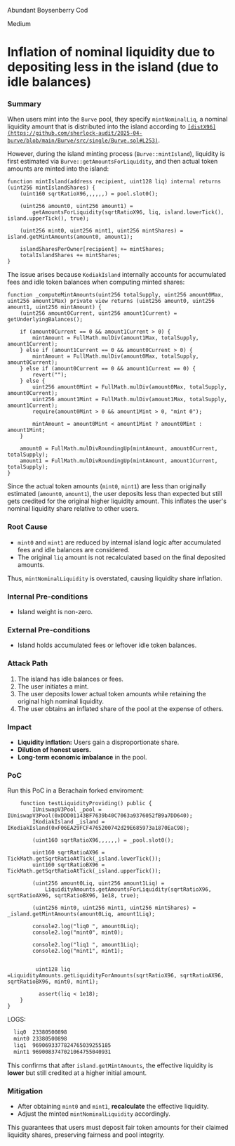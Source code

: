 Abundant Boysenberry Cod

Medium

# Inflation of nominal liquidity due to depositing less in the island (due to idle balances)

### Summary

When users mint into the `Burve` pool, they specify `mintNominalLiq`, a nominal liquidity amount that is distributed into the island according to [`[distX96](https://github.com/sherlock-audit/2025-04-burve/blob/main/Burve/src/single/Burve.sol#L253)`](https://github.com/sherlock-audit/2025-04-burve/blob/main/Burve/src/single/Burve.sol#L253).

However, during the island minting process (`Burve::mintIsland`), liquidity is first estimated via `Burve::getAmountsForLiquidity`, and then actual token amounts are minted into the island:

```solidity
function mintIsland(address recipient, uint128 liq) internal returns (uint256 mintIslandShares) {
    (uint160 sqrtRatioX96,,,,,,) = pool.slot0();

    (uint256 amount0, uint256 amount1) =
        getAmountsForLiquidity(sqrtRatioX96, liq, island.lowerTick(), island.upperTick(), true);

    (uint256 mint0, uint256 mint1, uint256 mintShares) = island.getMintAmounts(amount0, amount1);

    islandSharesPerOwner[recipient] += mintShares;
    totalIslandShares += mintShares;
}
```

The issue arises because `KodiakIsland` internally accounts for accumulated fees and idle token balances when computing minted shares:

```solidity
function _computeMintAmounts(uint256 totalSupply, uint256 amount0Max, uint256 amount1Max) private view returns (uint256 amount0, uint256 amount1, uint256 mintAmount) {
    (uint256 amount0Current, uint256 amount1Current) = getUnderlyingBalances();

    if (amount0Current == 0 && amount1Current > 0) {
        mintAmount = FullMath.mulDiv(amount1Max, totalSupply, amount1Current);
    } else if (amount1Current == 0 && amount0Current > 0) {
        mintAmount = FullMath.mulDiv(amount0Max, totalSupply, amount0Current);
    } else if (amount0Current == 0 && amount1Current == 0) {
        revert("");
    } else {
        uint256 amount0Mint = FullMath.mulDiv(amount0Max, totalSupply, amount0Current);
        uint256 amount1Mint = FullMath.mulDiv(amount1Max, totalSupply, amount1Current);
        require(amount0Mint > 0 && amount1Mint > 0, "mint 0");

        mintAmount = amount0Mint < amount1Mint ? amount0Mint : amount1Mint;
    }

    amount0 = FullMath.mulDivRoundingUp(mintAmount, amount0Current, totalSupply);
    amount1 = FullMath.mulDivRoundingUp(mintAmount, amount1Current, totalSupply);
}
```

Since the actual token amounts (`mint0`, `mint1`) are less than originally estimated (`amount0`, `amount1`), the user deposits less than expected but still gets credited for the original higher liquidity amount. This inflates the user's nominal liquidity share relative to other users.

### Root Cause

- `mint0` and `mint1` are reduced by internal island logic after accumulated fees and idle balances are considered.
- The original `liq` amount is not recalculated based on the final deposited amounts.

Thus, `mintNominalLiquidity` is overstated, causing liquidity share inflation.

### Internal Pre-conditions

- Island weight is non-zero.

### External Pre-conditions

- Island holds accumulated fees or leftover idle token balances.

### Attack Path

1. The island has idle balances or fees.
2. The user initiates a mint.
3. The user deposits lower actual token amounts while retaining the original high nominal liquidity.
4. The user obtains an inflated share of the pool at the expense of others.

### Impact

- **Liquidity inflation:** Users gain a disproportionate share.
- **Dilution of honest users.**
- **Long-term economic imbalance** in the pool.

### PoC
Run this PoC in a Berachain forked enviroment:
```solidity
    function testLiquidityProviding() public {
        IUniswapV3Pool _pool = IUniswapV3Pool(0xDDD01143BF7639b40C7063a9376052fB9a7DD640);
        IKodiakIsland _island = IKodiakIsland(0xF06EA29FCF4765200742d29E685973a1870EaC98);

        (uint160 sqrtRatioX96,,,,,,) = _pool.slot0();

        uint160 sqrtRatioAX96 = TickMath.getSqrtRatioAtTick(_island.lowerTick());
        uint160 sqrtRatioBX96 = TickMath.getSqrtRatioAtTick(_island.upperTick());

        (uint256 amount0Liq, uint256 amount1Liq) =
            LiquidityAmounts.getAmountsForLiquidity(sqrtRatioX96, sqrtRatioAX96, sqrtRatioBX96, 1e18, true);

        (uint256 mint0, uint256 mint1, uint256 mintShares) = _island.getMintAmounts(amount0Liq, amount1Liq);

        console2.log("liq0 ", amount0Liq);
        console2.log("mint0", mint0);

        console2.log("liq1 ", amount1Liq);
        console2.log("mint1", mint1);

        
         uint128 liq =LiquidityAmounts.getLiquidityForAmounts(sqrtRatioX96, sqrtRatioAX96, sqrtRatioBX96, mint0, mint1);

          assert(liq < 1e18);
    }
}
```

LOGS:

```bash
  liq0  23380500898
  mint0 23380500898
  liq1  9690693377824765039255185
  mint1 9690083747021064755040931
```

This confirms that after `island.getMintAmounts`, the effective liquidity is **lower** but still credited at a higher initial amount.

### Mitigation

- After obtaining `mint0` and `mint1`, **recalculate** the effective liquidity.
- Adjust the minted `mintNominalLiquidity` accordingly.

This guarantees that users must deposit fair token amounts for their claimed liquidity shares, preserving fairness and pool integrity.
